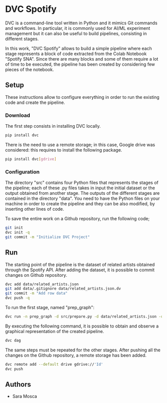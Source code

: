 # DVC Spotify

DVC is a command-line tool written in Python and it mimics Git commands and workflows. In particular, it is commonly used for AI/ML experiment management but it can also be useful to build pipelines, consisting in different stages.

In this work, "DVC Spotify" allows to build a simple pipeline where each stage represents a block of code extracted from the Colab Notebook "Spotify SNA". Since there are many blocks and some of them require a lot of time to be executed, the pipeline has been created by considering few pieces of the notebook.

## Setup

These instructions allow to configure everything in order to run the existing code and create the pipeline.

### Download

The first step consists in installing DVC locally.

```sh
pip install dvc
```

There is the need to use a remote storage; in this case, Google drive was considered: this requires to install the following package.

```sh
pip install dvc[gdrive]
```

### Configuration

The directory "src" contains four Python files that represents the stages of the pipeline; each of these .py files takes in input the initial dataset or the output obtained from another stage. The outputs of the different stages are contained in the directory "data".
You need to have the Python files on your machine in order to create the pipeline and they can be also modified, by inserting other lines of code.

To save the entire work on a Github repository, run the following code;

```sh
git init
dvc init -q
git commit -m "Initialize DVC Project"
```

## Run

The starting point of the pipeline is the dataset of related artists obtained through the Spotify API. After adding the dataset, it is possible to commit changes on Github repository.

```sh
dvc add data/related_artists.json
git add data/.gitignore data/related_artists.json.dv
git commit -m "Add row data"
dvc push -q
```

To run the first stage, named "prep_graph":

```sh
dvc run -n prep_graph -d src/prepare.py -d data/related_artists.json -o data/prepared python src/prepare.py data/related_artists.json
```

By executing the following command, it is possible to obtain and observe a graphical representation of the created pipeline.

```sh
dvc dag
```

The same steps must be repeated for the other stages.
After pushing all the changes on the Github repository, a remote storage has been added.

```sh
dvc remote add --default drive gdrive://'Id'
dvc push
```

## Authors

* Sara Mosca